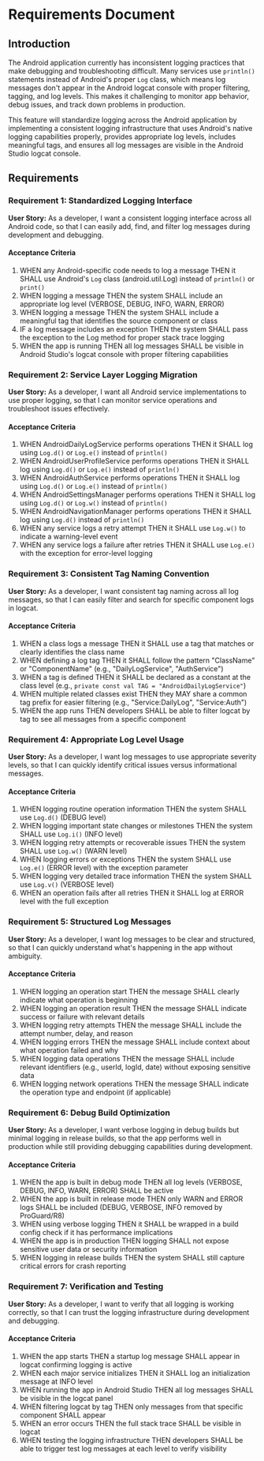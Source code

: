 # Requirements Document

## Introduction

The Android application currently has inconsistent logging practices that make debugging and troubleshooting difficult. Many services use `println()` statements instead of Android's proper `Log` class, which means log messages don't appear in the Android logcat console with proper filtering, tagging, and log levels. This makes it challenging to monitor app behavior, debug issues, and track down problems in production.

This feature will standardize logging across the Android application by implementing a consistent logging infrastructure that uses Android's native logging capabilities properly, provides appropriate log levels, includes meaningful tags, and ensures all log messages are visible in the Android Studio logcat console.

## Requirements

### Requirement 1: Standardized Logging Interface

**User Story:** As a developer, I want a consistent logging interface across all Android code, so that I can easily add, find, and filter log messages during development and debugging.

#### Acceptance Criteria

1. WHEN any Android-specific code needs to log a message THEN it SHALL use Android's `Log` class (android.util.Log) instead of `println()` or `print()`
2. WHEN logging a message THEN the system SHALL include an appropriate log level (VERBOSE, DEBUG, INFO, WARN, ERROR)
3. WHEN logging a message THEN the system SHALL include a meaningful tag that identifies the source component or class
4. IF a log message includes an exception THEN the system SHALL pass the exception to the Log method for proper stack trace logging
5. WHEN the app is running THEN all log messages SHALL be visible in Android Studio's logcat console with proper filtering capabilities

### Requirement 2: Service Layer Logging Migration

**User Story:** As a developer, I want all Android service implementations to use proper logging, so that I can monitor service operations and troubleshoot issues effectively.

#### Acceptance Criteria

1. WHEN AndroidDailyLogService performs operations THEN it SHALL log using `Log.d()` or `Log.e()` instead of `println()`
2. WHEN AndroidUserProfileService performs operations THEN it SHALL log using `Log.d()` or `Log.e()` instead of `println()`
3. WHEN AndroidAuthService performs operations THEN it SHALL log using `Log.d()` or `Log.e()` instead of `println()`
4. WHEN AndroidSettingsManager performs operations THEN it SHALL log using `Log.d()` or `Log.w()` instead of `println()`
5. WHEN AndroidNavigationManager performs operations THEN it SHALL log using `Log.d()` instead of `println()`
6. WHEN any service logs a retry attempt THEN it SHALL use `Log.w()` to indicate a warning-level event
7. WHEN any service logs a failure after retries THEN it SHALL use `Log.e()` with the exception for error-level logging

### Requirement 3: Consistent Tag Naming Convention

**User Story:** As a developer, I want consistent tag naming across all log messages, so that I can easily filter and search for specific component logs in logcat.

#### Acceptance Criteria

1. WHEN a class logs a message THEN it SHALL use a tag that matches or clearly identifies the class name
2. WHEN defining a log tag THEN it SHALL follow the pattern "ClassName" or "ComponentName" (e.g., "DailyLogService", "AuthService")
3. WHEN a tag is defined THEN it SHALL be declared as a constant at the class level (e.g., `private const val TAG = "AndroidDailyLogService"`)
4. WHEN multiple related classes exist THEN they MAY share a common tag prefix for easier filtering (e.g., "Service:DailyLog", "Service:Auth")
5. WHEN the app runs THEN developers SHALL be able to filter logcat by tag to see all messages from a specific component

### Requirement 4: Appropriate Log Level Usage

**User Story:** As a developer, I want log messages to use appropriate severity levels, so that I can quickly identify critical issues versus informational messages.

#### Acceptance Criteria

1. WHEN logging routine operation information THEN the system SHALL use `Log.d()` (DEBUG level)
2. WHEN logging important state changes or milestones THEN the system SHALL use `Log.i()` (INFO level)
3. WHEN logging retry attempts or recoverable issues THEN the system SHALL use `Log.w()` (WARN level)
4. WHEN logging errors or exceptions THEN the system SHALL use `Log.e()` (ERROR level) with the exception parameter
5. WHEN logging very detailed trace information THEN the system SHALL use `Log.v()` (VERBOSE level)
6. WHEN an operation fails after all retries THEN it SHALL log at ERROR level with the full exception

### Requirement 5: Structured Log Messages

**User Story:** As a developer, I want log messages to be clear and structured, so that I can quickly understand what's happening in the app without ambiguity.

#### Acceptance Criteria

1. WHEN logging an operation start THEN the message SHALL clearly indicate what operation is beginning
2. WHEN logging an operation result THEN the message SHALL indicate success or failure with relevant details
3. WHEN logging retry attempts THEN the message SHALL include the attempt number, delay, and reason
4. WHEN logging errors THEN the message SHALL include context about what operation failed and why
5. WHEN logging data operations THEN the message SHALL include relevant identifiers (e.g., userId, logId, date) without exposing sensitive data
6. WHEN logging network operations THEN the message SHALL indicate the operation type and endpoint (if applicable)

### Requirement 6: Debug Build Optimization

**User Story:** As a developer, I want verbose logging in debug builds but minimal logging in release builds, so that the app performs well in production while still providing debugging capabilities during development.

#### Acceptance Criteria

1. WHEN the app is built in debug mode THEN all log levels (VERBOSE, DEBUG, INFO, WARN, ERROR) SHALL be active
2. WHEN the app is built in release mode THEN only WARN and ERROR logs SHALL be included (DEBUG, VERBOSE, INFO removed by ProGuard/R8)
3. WHEN using verbose logging THEN it SHALL be wrapped in a build config check if it has performance implications
4. WHEN the app is in production THEN logging SHALL not expose sensitive user data or security information
5. WHEN logging in release builds THEN the system SHALL still capture critical errors for crash reporting

### Requirement 7: Verification and Testing

**User Story:** As a developer, I want to verify that all logging is working correctly, so that I can trust the logging infrastructure during development and debugging.

#### Acceptance Criteria

1. WHEN the app starts THEN a startup log message SHALL appear in logcat confirming logging is active
2. WHEN each major service initializes THEN it SHALL log an initialization message at INFO level
3. WHEN running the app in Android Studio THEN all log messages SHALL be visible in the logcat panel
4. WHEN filtering logcat by tag THEN only messages from that specific component SHALL appear
5. WHEN an error occurs THEN the full stack trace SHALL be visible in logcat
6. WHEN testing the logging infrastructure THEN developers SHALL be able to trigger test log messages at each level to verify visibility
